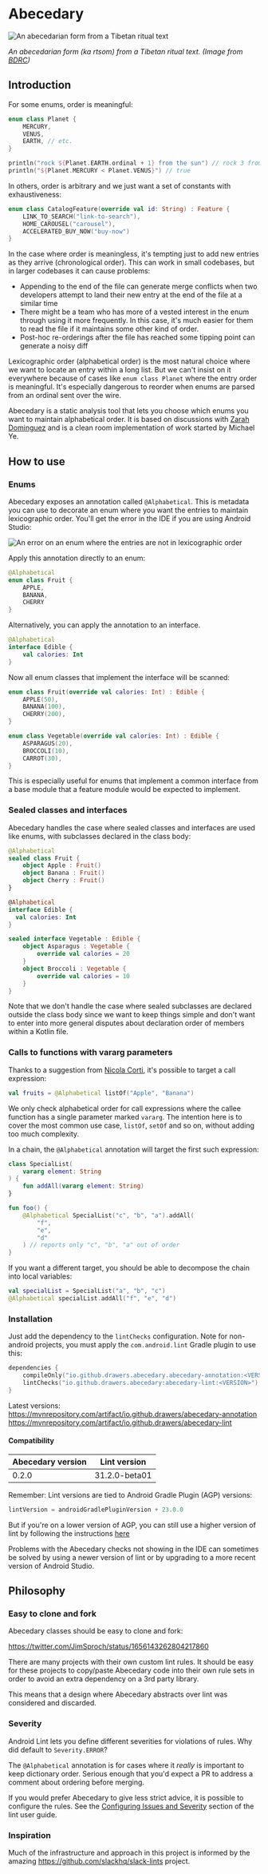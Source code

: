 # Abecedary

![An abecedarian form from a Tibetan ritual text](/images/abecedary.png)

_An abecedarian form (ka rtsom) from a Tibetan ritual text. (Image from [BDRC](http://purl.bdrc.io/resource/MW1NLM718_O1NLM718_011))_

## Introduction

For some enums, order is meaningful:

```kotlin
enum class Planet {
    MERCURY,
    VENUS,
    EARTH, // etc.
}

println("rock ${Planet.EARTH.ordinal + 1} from the sun") // rock 3 from the sun
println("${Planet.MERCURY < Planet.VENUS}") // true
```

In others, order is arbitrary and we just want a set of constants
with exhaustiveness:

```kotlin
enum class CatalogFeature(override val id: String) : Feature {
    LINK_TO_SEARCH("link-to-search"),
    HOME_CAROUSEL("carousel"),
    ACCELERATED_BUY_NOW("buy-now")
}
```

In the case where order is meaningless, it's tempting just to add new entries
as they arrive (chronological order). This can work in small codebases, but in 
larger codebases it can cause problems: 

* Appending to the end of the file can generate merge conflicts when two developers
attempt to land their new entry at the end of the file at a similar time
* There might be a team who has more of a vested interest in the enum through using it more
frequently. In this case, it's much easier for them to read the file if it maintains
some other kind of order.
* Post-hoc re-orderings after the file has reached some tipping point can generate a noisy diff

Lexicographic order (alphabetical order) is the most natural choice where we want to locate
an entry within a long list. But we can't insist on it everywhere because of cases
like `enum class Planet` where the entry order is meaningful. It's especially dangerous
to reorder when enums are parsed from an ordinal sent over the wire.

Abecedary is a static analysis tool that lets you choose which enums you want to maintain
alphabetical
order. It is based on discussions with [Zarah Dominguez](https://github.com/zmdominguez) and is a
clean room implementation of work started by Michael Ye.

## How to use

### Enums

Abecedary exposes an annotation called `@Alphabetical`. This is metadata you can use to decorate
an enum where you want the entries to maintain lexicographic order. You'll get the error in the IDE
if you are using Android Studio:

![An error on an enum where the entries are not in lexicographic order](/images/enum_with_error_in_IDE.png)

Apply this annotation directly to an enum:

```kotlin
@Alphabetical
enum class Fruit {
    APPLE,
    BANANA,
    CHERRY
}
```

Alternatively, you can apply the annotation to an interface.

```kotlin
@Alphabetical
interface Edible {
    val calories: Int
}
```

Now all enum classes that implement the interface will be scanned:

```kotlin
enum class Fruit(override val calories: Int) : Edible {
    APPLE(50),
    BANANA(100),
    CHERRY(200),
}

enum class Vegetable(override val calories: Int) : Edible {
    ASPARAGUS(20),
    BROCCOLI(10),
    CARROT(30),
}
```

This is especially useful for enums that implement a common interface from a base module
that a feature module would be expected to implement.

### Sealed classes and interfaces

Abecedary handles the case where sealed classes and interfaces are used like enums, with subclasses
declared in the class body:

```kotlin
@Alphabetical
sealed class Fruit {
    object Apple : Fruit()
    object Banana : Fruit()
    object Cherry : Fruit()
}

@Alphabetical
interface Edible {
  val calories: Int
}

sealed interface Vegetable : Edible {
    object Asparagus : Vegetable {
        override val calories = 20
    }
    object Broccoli : Vegetable {
        override val calories = 10
    }
}
```

Note that we don't handle the case where sealed subclasses are declared outside the class body since
we want to keep things simple and don't want to enter into more general disputes about declaration
order of members
within a Kotlin file.

### Calls to functions with vararg parameters

Thanks to a suggestion from [Nicola Corti](https://github.com/cortinico), it's possible to target a
call expression:

```kotlin
val fruits = @Alphabetical listOf("Apple", "Banana")
```

We only check alphabetical order for call expressions where the callee function has
a single parameter marked `vararg`. The intention here is to cover the most common use case,
`listOf`, `setOf` and so on, without adding too much complexity.

In a chain, the `@Alphabetical` annotation will target the first such expression:

```kotlin
class SpecialList(
    vararg element: String
) {
    fun addAll(vararg element: String)
}

fun foo() {
    @Alphabetical SpecialList("c", "b", "a").addAll(
        "f",
        "e",
        "d"
    ) // reports only "c", "b", "a" out of order
}
```

If you want a different target, you should be able to decompose the chain into local variables:

```kotlin
val specialList = SpecialList("a", "b", "c")
@Alphabetical specialList.addAll("f", "e", "d")
```

### Installation

Just add the dependency to the `lintChecks` configuration. Note for non-android projects, you must
apply the `com.android.lint` Gradle plugin to use this:

```kotlin
dependencies {
    compileOnly("io.github.drawers.abecedary.abecedary-annotation:<VERSION>")
    lintChecks("io.github.drawers.abecedary:abecedary-lint:<VERSION>")
}
```

Latest versions:
https://mvnrepository.com/artifact/io.github.drawers/abecedary-annotation
https://mvnrepository.com/artifact/io.github.drawers/abecedary-lint

#### Compatibility

| Abecedary version | Lint version  |
|-------------------|---------------|
| 0.2.0             | 31.2.0-beta01 |

Remember: 
Lint versions are tied to Android Gradle Plugin (AGP) versions:

```kotlin
lintVersion = androidGradlePluginVersion + 23.0.0
```

But if you're on a lower version of AGP, you can still use a higher version of lint
by following the instructions [here](https://googlesamples.github.io/android-custom-lint-rules/usage/newer-lint.md.html)

Problems with the Abecedary checks not showing in the IDE can sometimes be solved by using a newer
version of lint or by upgrading to a more recent version of Android Studio.

## Philosophy

### Easy to clone and fork

Abecedary classes should be easy to clone and fork:

https://twitter.com/JimSproch/status/1656143262804217860

There are many projects with their own custom lint rules.
It should be easy for these projects to copy/paste Abecedary code into their own rule sets in order
to avoid an extra dependency on a 3rd party library.

This means that a design where Abecedary abstracts over lint was considered and discarded.

### Severity

Android Lint lets you define different severities for violations of rules. Why did default to
`Severity.ERROR`?

The `@Alphabetical` annotation is for cases where it _really_ is important to keep
dictionary order. Serious enough that you'd expect a PR to address a comment about ordering before
merging.

If you would prefer Abecedary to give less strict advice, it is possible to configure the rules.
See
the [Configuring Issues and Severity](http://googlesamples.github.io/android-custom-lint-rules/user-guide.md.html#lintgradleplugindsl/configuringissuesandseverity)
section of the lint user guide.

### Inspiration

Much of the infrastructure and approach in this project is informed by the amazing 
https://github.com/slackhq/slack-lints project.